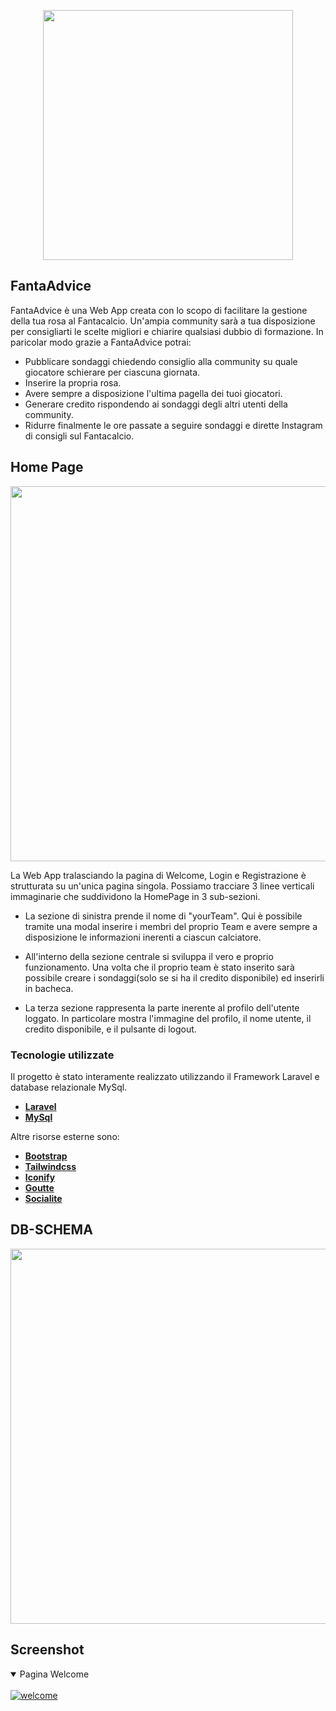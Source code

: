 <p align="center"><img src="https://i.ibb.co/8zr0Rj1/Fanta-Advice.jpg" width="400"></p>


## FantaAdvice

FantaAdvice è una Web App creata con lo scopo di facilitare la gestione della tua rosa al Fantacalcio. Un'ampia community sarà a tua disposizione per consigliarti le scelte migliori e chiarire qualsiasi dubbio di formazione. In paricolar modo grazie a FantaAdvice potrai:

- Pubblicare sondaggi chiedendo consiglio alla community su quale giocatore schierare per ciascuna giornata.
- Inserire la propria rosa.
- Avere sempre a disposizione l'ultima pagella dei tuoi giocatori.
- Generare credito rispondendo ai sondaggi degli altri utenti della community.
- Ridurre finalmente le ore passate a seguire sondaggi e dirette Instagram di consigli sul Fantacalcio.



## Home Page
<p align="center"><img src="https://i.ibb.co/BqTL5k2/home.jpg" width="600"></p>

La Web App tralasciando la pagina di Welcome, Login e Registrazione è strutturata su un'unica pagina singola. Possiamo tracciare 3 linee verticali immaginarie che suddividono la HomePage in 3 sub-sezioni.

- La sezione di sinistra prende il nome di "yourTeam". Qui è possibile tramite una modal inserire i membri del proprio Team e avere sempre a disposizione le informazioni inerenti a ciascun calciatore.

- All'interno della sezione centrale si sviluppa il vero e proprio funzionamento. Una volta che il proprio team è stato inserito sarà possibile creare i sondaggi(solo se si ha il credito disponibile) ed inserirli in bacheca.

- La terza sezione rappresenta la parte inerente al profilo dell'utente loggato. In particolare mostra l'immagine del profilo, il nome utente, il credito disponibile, e il pulsante di logout.



### Tecnologie utilizzate

Il progetto è stato interamente realizzato utilizzando il Framework Laravel e database relazionale MySql.
- **[Laravel](https://laravel.com/)**
- **[MySql](https://www.mysql.com/it/)**

Altre risorse esterne sono:
- **[Bootstrap](https://getbootstrap.com/)** 
- **[Tailwindcss](https://tailwindcss.com/)** 
- **[Iconify](https://iconify.design/)** 
- **[Goutte](https://github.com/FriendsOfPHP/Goutte)** 
- **[Socialite](https://laravel.com/docs/5.6/socialite)** 



## DB-SCHEMA
<p align="center"><img src="https://i.ibb.co/m6Rd1kc/DB-Schema.jpg" width="600"></p>

## Screenshot

<details open>
<summary>Pagina Welcome</summary>
<br>
<a href="https://ibb.co/tx4PRNL"><img src="https://i.ibb.co/nnb8pVP/welcome.jpg" alt="welcome" border="0"></a>
</details>
